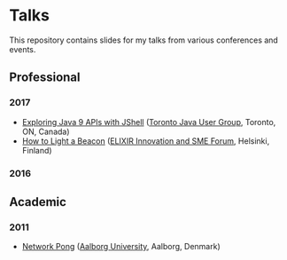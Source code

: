 # Talks

This repository contains slides for my talks from various conferences and events.

## Professional

### 2017

- [Exploring Java 9 APIs with JShell](2017-tjug-exploring-java-9-apis-with-jshell.pdf) ([Toronto Java User Group](http://www.tjug.ca/), Toronto, ON, Canada)
- [How to Light a Beacon](2017-sme-how-to-light-a-beacon.pdf) ([ELIXIR Innovation and SME Forum](https://www.elixir-europe.org/events/elixir-innovation-and-sme-forum-genomics-and-health-global-resources-local-innovation-0), Helsinki, Finland)

### 2016

## Academic

### 2011

- [Network Pong](2011-aau-network-pong.pdf) ([Aalborg University](http://www.en.aau.dk/), Aalborg, Denmark)
